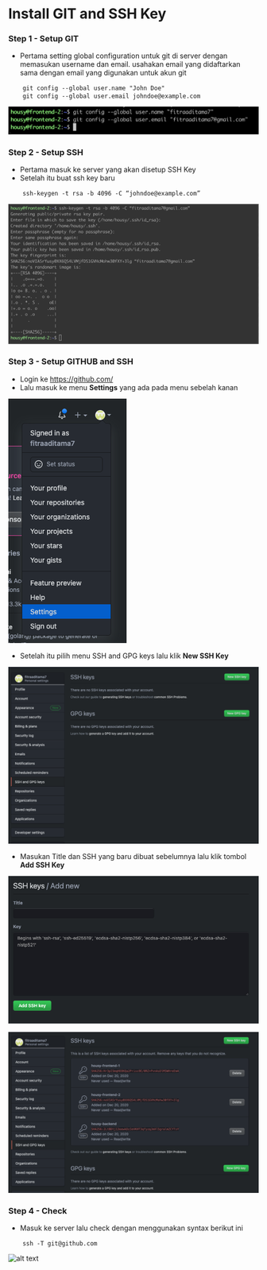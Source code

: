 # Install GIT and SSH Key

### Step 1 - Setup GIT
- Pertama setting global configuration untuk git di server dengan memasukan username dan email. usahakan email yang didaftarkan sama dengan email yang digunakan untuk akun git
```
    git config --global user.name "John Doe"
    git config --global user.email johndoe@example.com
```

 ![alt text](https://github.com/fitraaditama7/DumbwaysBootcamp/blob/master/week2/1.%20Install%20GIT%20dan%20SSH%20Key/img/25.png?raw=true)


### Step 2 - Setup SSH 
- Pertama masuk ke server yang akan disetup SSH Key
- Setelah itu buat ssh key baru 
```
    ssh-keygen -t rsa -b 4096 -C “johndoe@example.com”

```
 
 ![alt text](https://github.com/fitraaditama7/DumbwaysBootcamp/blob/master/week2/1.%20Install%20GIT%20dan%20SSH%20Key/img/26.png?raw=true)

### Step 3 - Setup GITHUB and SSH
- Login ke https://github.com/
- Lalu masuk ke menu **Settings** yang ada pada menu sebelah kanan 

 ![alt text](https://github.com/fitraaditama7/DumbwaysBootcamp/blob/master/week2/1.%20Install%20GIT%20dan%20SSH%20Key/img/11.png?raw=true)


- Setelah itu pilih menu SSH and GPG keys lalu klik **New SSH Key**

 ![alt text](https://github.com/fitraaditama7/DumbwaysBootcamp/blob/master/week2/1.%20Install%20GIT%20dan%20SSH%20Key/img/13.png?raw=true)


- Masukan Title dan SSH yang baru dibuat sebelumnya lalu klik tombol **Add SSH Key**

 ![alt text](https://github.com/fitraaditama7/DumbwaysBootcamp/blob/master/week2/1.%20Install%20GIT%20dan%20SSH%20Key/img/14.png?raw=true)

 ![alt text](https://github.com/fitraaditama7/DumbwaysBootcamp/blob/master/week2/1.%20Install%20GIT%20dan%20SSH%20Key/img/15.png?raw=true)


### Step 4 - Check
- Masuk ke server lalu check dengan menggunakan syntax berikut ini
```
    ssh -T git@github.com
```

 ![alt text](https://github.com/fitraaditama7/DumbwaysBootcamp/blob/master/week2/AWS%20-%20Create%20and%20Setup%20Server/img/24.png?raw=true)



